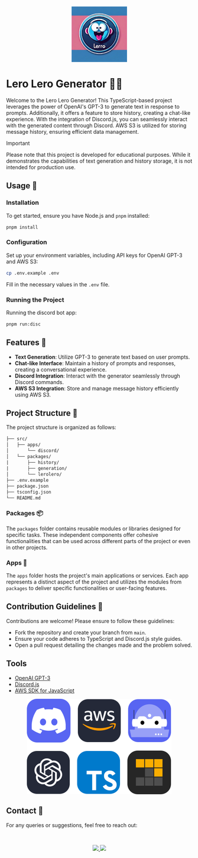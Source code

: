 
<p align="center">
<img src="./assets/LeroLero.png" width="150px" />
</p>

# Lero Lero Generator 🤖💬

Welcome to the Lero Lero Generator! This TypeScript-based project leverages the power of OpenAI's GPT-3 to generate text in response to prompts. Additionally, it offers a feature to store history, creating a chat-like experience. With the integration of Discord.js, you can seamlessly interact with the generated content through Discord. AWS S3 is utilized for storing message history, ensuring efficient data management.

> [!IMPORTANT]
> Please note that this project is developed for educational purposes. While it demonstrates the capabilities of text generation and history storage, it is not intended for production use.

## Usage 🚀

### Installation

To get started, ensure you have Node.js and `pnpm` installed:

```bash
pnpm install
```

### Configuration

Set up your environment variables, including API keys for OpenAI GPT-3 and AWS S3:

```bash
cp .env.example .env
```

Fill in the necessary values in the `.env` file.

### Running the Project

Running the discord bot app:

```bash
pnpm run:disc
```

## Features 🎯

- **Text Generation**: Utilize GPT-3 to generate text based on user prompts.
- **Chat-like Interface**: Maintain a history of prompts and responses, creating a conversational experience.
- **Discord Integration**: Interact with the generator seamlessly through Discord commands.
- **AWS S3 Integration**: Store and manage message history efficiently using AWS S3.

## Project Structure 📁

The project structure is organized as follows:

```
├── src/
│   ├── apps/
│       └── discord/
│   └── packages/
|       ├── history/
|       ├── generation/
│       └── lerolero/
├── .env.example
├── package.json
├── tsconfig.json
└── README.md
```

### Packages 📦
The `packages` folder contains reusable modules or libraries designed for specific tasks. These independent components offer cohesive functionalities that can be used across different parts of the project or even in other projects.

### Apps 🚀
The `apps` folder hosts the project's main applications or services. Each app represents a distinct aspect of the project and utilizes the modules from `packages` to deliver specific functionalities or user-facing features.

## Contribution Guidelines 🤝

Contributions are welcome! Please ensure to follow these guidelines:

- Fork the repository and create your branch from `main`.
- Ensure your code adheres to TypeScript and Discord.js style guides.
- Open a pull request detailing the changes made and the problem solved.

## Tools

- [OpenAI GPT-3](https://openai.com/)
- [Discord.js](https://discord.js.org/)
- [AWS SDK for JavaScript](https://aws.amazon.com/sdk-for-javascript/)



<p align="center">
<img src="./assets/tools-grid.svg" />
</p>

## Contact 📧

For any queries or suggestions, feel free to reach out:


<br>

<p align="center">
<a href="https://www.linkedin.com/in/luis-felipe-vanin-martins-5a5b38215">
<img src="https://img.shields.io/badge/-LinkedIn-black.svg?style=for-the-badge&logo=linkedin&colorB=blue">
</a>
<a href="mailto:luisfvanin2@gmail.com">
<img src="https://img.shields.io/badge/Gmail:%20luisfvanin2@gmail.com-D14836?style=for-the-badge&logo=gmail&logoColor=white">
</a>


